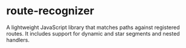 route-recognizer
================

A lightweight JavaScript library that matches paths against registered routes. It includes support for dynamic and star segments and nested handlers.
